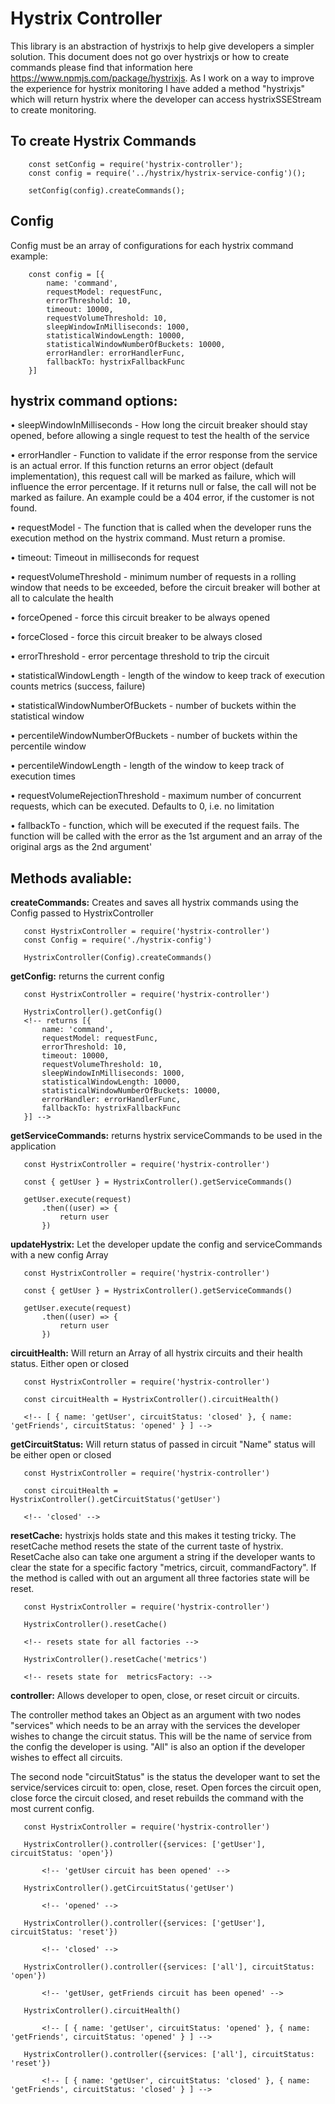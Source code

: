 # Hystrix Controller #
This library is an abstraction of hystrixjs to help give developers a simpler solution. 
This document does not go over hystrixjs or how to create commands please find that information here https://www.npmjs.com/package/hystrixjs. As I work on a way to improve the experience for hystrix monitoring I have added a method "hystrixjs" which will return hystrix where the developer can access hystrixSSEStream to create monitoring.

## To create Hystrix Commands ##

```javascipt
    const setConfig = require('hystrix-controller');
    const config = require('../hystrix/hystrix-service-config')();

    setConfig(config).createCommands();
```
## Config ##

Config must be an array of configurations for each hystrix command
example:
```javascipt
    const config = [{
        name: 'command',
        requestModel: requestFunc,
        errorThreshold: 10,
        timeout: 10000,
        requestVolumeThreshold: 10,
        sleepWindowInMilliseconds: 1000,
        statisticalWindowLength: 10000,
        statisticalWindowNumberOfBuckets: 10000,
        errorHandler: errorHandlerFunc,
        fallbackTo: hystrixFallbackFunc
    }]
```
## hystrix command options: ##

• sleepWindowInMilliseconds - How long the circuit breaker should stay opened, before allowing a single request to test the health of the service

• errorHandler - Function to validate if the error response from the service is an actual error. If this function returns an error object (default implementation), this request call will be marked as failure, which will influence the error percentage. If it returns null or false, the call will not be marked as failure. An example could be a 404 error, if the customer is not found.

• requestModel - The function that is called when the developer runs the execution method on the hystrix command. Must return a promise.

• timeout: Timeout in milliseconds for request

• requestVolumeThreshold - minimum number of requests in a rolling window that needs to be exceeded, before the circuit breaker will bother at all to calculate the health

• forceOpened - force this circuit breaker to be always opened

• forceClosed - force this circuit breaker to be always closed

• errorThreshold - error percentage threshold to trip the circuit

• statisticalWindowLength - length of the window to keep track of execution counts metrics (success, failure)

• statisticalWindowNumberOfBuckets - number of buckets within the statistical window

• percentileWindowNumberOfBuckets - number of buckets within the percentile window

• percentileWindowLength - length of the window to keep track of execution times

• requestVolumeRejectionThreshold - maximum number of concurrent requests, which can be executed. Defaults to 0, i.e. no limitation

• fallbackTo - function, which will be executed if the request fails. The function will be called with the error as the 1st argument and an array of the original args as the 2nd argument'

## Methods avaliable: ##

**createCommands:** Creates and saves all hystrix commands using the Config passed to HystrixController
 ```javascipt
    const HystrixController = require('hystrix-controller')
    const Config = require('./hystrix-config')

    HystrixController(Config).createCommands()
 ```

**getConfig:** returns the current config
 
 ```javascipt
    const HystrixController = require('hystrix-controller')

    HystrixController().getConfig()
    <!-- returns [{
        name: 'command',
        requestModel: requestFunc,
        errorThreshold: 10,
        timeout: 10000,
        requestVolumeThreshold: 10,
        sleepWindowInMilliseconds: 1000,
        statisticalWindowLength: 10000,
        statisticalWindowNumberOfBuckets: 10000,
        errorHandler: errorHandlerFunc,
        fallbackTo: hystrixFallbackFunc
    }] -->
 ```

**getServiceCommands:** returns hystrix serviceCommands to be used in the application 

 ```javascipt
    const HystrixController = require('hystrix-controller')

    const { getUser } = HystrixController().getServiceCommands()

    getUser.execute(request)
        .then((user) => {
            return user
        })
 ```

**updateHystrix:** Let the developer update the config and serviceCommands with a new config Array

 ```javascipt
    const HystrixController = require('hystrix-controller')

    const { getUser } = HystrixController().getServiceCommands()

    getUser.execute(request)
        .then((user) => {
            return user
        })
 ```

**circuitHealth:** Will return an Array of all hystrix circuits and their health status. Either open or closed

 ```javascipt
    const HystrixController = require('hystrix-controller')

    const circuitHealth = HystrixController().circuitHealth()
    
    <!-- [ { name: 'getUser', circuitStatus: 'closed' }, { name: 'getFriends', circuitStatus: 'opened' } ] -->
 ```

**getCircuitStatus:** Will return status of passed in circuit "Name" status will be either open or closed

 ```javascipt
    const HystrixController = require('hystrix-controller')

    const circuitHealth = HystrixController().getCircuitStatus('getUser')
    
    <!-- 'closed' -->
 ```

**resetCache:** hystrixjs holds state and this makes it testing tricky. The resetCache method resets the state of the current taste of hystrix. ResetCache also can take one argument a string if the developer wants to clear the state for a specific factory "metrics, circuit, commandFactory". If the method is called with out an argument all three factories state will be reset.

 ```javascipt
    const HystrixController = require('hystrix-controller')

    HystrixController().resetCache()

    <!-- resets state for all factories -->

    HystrixController().resetCache('metrics')

    <!-- resets state for  metricsFactory: -->
 ```


**controller:** Allows developer to open, close, or reset circuit or circuits. 

The controller method takes an Object as an argument with two nodes "services" which needs to be an array with the services the developer wishes to change the circuit status. This will be the name of service from the config the developer is using. "All" is also an option if the developer wishes to effect all circuits. 

The second node "circuitStatus" is the status the developer want to set the service/services circuit to: open, close, reset. Open forces the circuit open, close force the circuit closed, and reset rebuilds the command with the most current config.


 ```javascipt
    const HystrixController = require('hystrix-controller')

    HystrixController().controller({services: ['getUser'], circuitStatus: 'open'})
        
        <!-- 'getUser circuit has been opened' -->
    
    HystrixController().getCircuitStatus('getUser') 

        <!-- 'opened' -->

    HystrixController().controller({services: ['getUser'], circuitStatus: 'reset'})

        <!-- 'closed' -->

    HystrixController().controller({services: ['all'], circuitStatus: 'open'})
        
        <!-- 'getUser, getFriends circuit has been opened' -->

    HystrixController().circuitHealth()

        <!-- [ { name: 'getUser', circuitStatus: 'opened' }, { name: 'getFriends', circuitStatus: 'opened' } ] -->

    HystrixController().controller({services: ['all'], circuitStatus: 'reset'})

        <!-- [ { name: 'getUser', circuitStatus: 'closed' }, { name: 'getFriends', circuitStatus: 'closed' } ] -->
     
 ```